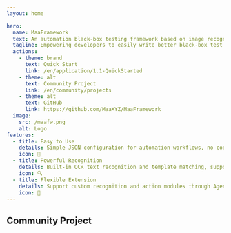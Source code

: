 ```yaml
---
layout: home

hero:
  name: MaaFramework
  text: An automation black-box testing framework based on image recognition
  tagline: Empowering developers to easily write better black-box test programs.
  actions:
    - theme: brand
      text: Quick Start
      link: /en/application/1.1-QuickStarted
    - theme: alt
      text: Community Project
      link: /en/community/projects
    - theme: alt
      text: GitHub
      link: https://github.com/MaaXYZ/MaaFramework
  image:
    src: /maafw.png
    alt: Logo
features:
  - title: Easy to Use
    details: Simple JSON configuration for automation workflows, no coding skills required. Perfect for beginners to get started quickly.
    icon: 🚀
  - title: Powerful Recognition
    details: Built-in OCR text recognition and template matching, supporting multiple recognition methods for various scenarios.
    icon: 🔍
  - title: Flexible Extension
    details: Support custom recognition and action modules through Agent Server, seamlessly integrate your own business logic.
    icon: 🔧
---
```


<h2 class="maa-title">Community Project</h2>

<section class="maa-project-list">

  <script setup>
    import Project from "../components/Project.vue"
    import { projects } from "../assets/data/projects.ts"
  </script>

  <Project v-for="project in projects" :title="project.name" :desc="project.enDesc" :logo="project.logo" :stack="project.stack" :link="project.link" />

</section>
